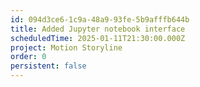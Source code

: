 ```yaml
---
id: 094d3ce6-1c9a-48a9-93fe-5b9afffb644b
title: Added Jupyter notebook interface
scheduledTime: 2025-01-11T21:30:00.000Z
project: Motion Storyline
order: 0
persistent: false
---
```


